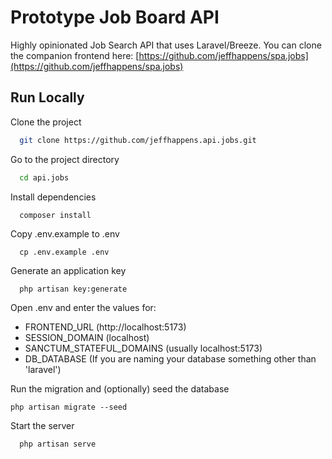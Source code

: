 
# Prototype Job Board API
Highly opinionated Job Search API that uses Laravel/Breeze. You can clone the companion frontend here: [https://github.com/jeffhappens/spa.jobs](https://github.com/jeffhappens/spa.jobs)

## Run Locally

Clone the project

```bash
  git clone https://github.com/jeffhappens.api.jobs.git
```

Go to the project directory

```bash
  cd api.jobs
```

Install dependencies

```bash
  composer install
```

Copy .env.example to .env
```
  cp .env.example .env
```

Generate an application key

```
  php artisan key:generate  
```


Open .env and enter the values for:
* FRONTEND_URL (http://localhost:5173)
* SESSION_DOMAIN (localhost)
* SANCTUM_STATEFUL_DOMAINS (usually localhost:5173)
* DB_DATABASE (If you are naming your database something other than 'laravel')



Run the migration and (optionally) seed the database
```
php artisan migrate --seed
```

Start the server

```bash
  php artisan serve
```

